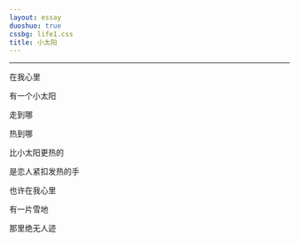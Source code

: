 ```yaml
---
layout: essay
duoshuo: true
cssbg: life1.css
title: 小太阳
---
```


----------

在我心里

有一个小太阳

走到哪

热到哪



>>


比小太阳更热的

是恋人紧扣发热的手

也许在我心里

有一片雪地

那里绝无人迹


>>
